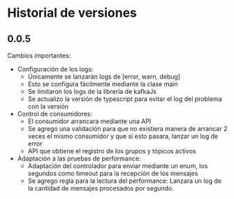 ﻿# Historial de versiones
## 0\.0.5
Cambios importantes:

- Configuración de los logs: 
  - Únicamente se lanzarán logs de [error, warn, debug]
  - Esto se configura fácilmente mediante la clase main
  - Se limitaron los logs de la librería de kafkaJs
  - Se actualizo la versión de typescript para evitar el log del problema con la versión 
- Control de consumidores:
  - El consumidor arrancara mediante una API
  - Se agrego una validación para que no existiera manera de arrancar 2 veces el mismo consumidor y que si esto pasara, lanzar un log de error
  - API que obtiene el registro de los grupos y tópicos activos
- Adaptación a las pruebas de performance:
  - Adaptación del controlador para enviar mediante un enum, los segundos como timeout para la recepción de los mensajes
  - Se agrego regla para la lectura del performance: Lanzara un log de la cantidad de mensajes procesados por segundo.
